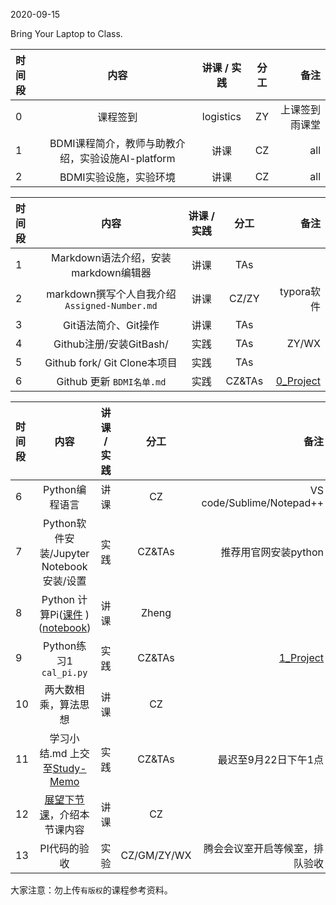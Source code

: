 2020-09-15

Bring Your Laptop to Class. 

|时间段     |  内容    | 讲课 / 实践     |  分工  |备注       |
| :---      |   :----:    |   :----:    |    :----:    |       ---: |
|   0       | 课程签到     |  logistics   |     ZY     |   上课签到雨课堂     |
|   1       | BDMI课程简介，教师与助教介绍，实验设施AI-platform      | 讲课    |     CZ     |   all     |
|   2       | BDMI实验设施，实验环境    | 讲课    |     CZ     |   all     |

|时间段     |  内容    | 讲课 / 实践     |  分工  |备注       |
| :---      |   :----:    |   :----:    |    :----:    |       ---: |
|   1       | Markdown语法介绍，安装markdown编辑器  |  讲课    |    TAs     |    |
|   2       | markdown撰写个人自我介绍 ``Assigned-Number.md``  |  讲课    |     CZ/ZY     |  typora软件     |
|   3       | Git语法简介、Git操作     |  讲课    |    TAs     |    |
|   4       | Github注册/安装GitBash/   |  实践    |    TAs     |    ZY/WX    |
|   5       | Github fork/ Git Clone本项目     |  实践    |    TAs     |        |
|   6       | Github 更新 ``BDMI名单.md``     |  实践    |    CZ&TAs     |   [0_Project](../../Course-Projects/0_Project)     |

|时间段     |  内容    | 讲课 / 实践     |  分工  |备注       |
| :---      |   :----:    |   :----:    |    :----:    |       ---: |
|   6       | Python编程语言     |  讲课    |    CZ    |    VS code/Sublime/Notepad++      |
|   7       | Python软件安装/Jupyter Notebook安装/设置     |  实践    |    CZ&TAs    |   推荐用官网安装python     |
|   8       | Python 计算Pi([课件](https://github.com/saturn-lab/BDMI-2020S/blob/master/Part1-Schedule/WW1/lectures/%E5%9C%86%E5%91%A8%E7%8E%87%E8%AE%A1%E7%AE%97.pdf) )([notebook](https://github.com/saturn-lab/BDMI-2020S/blob/master/Computing/Python3/PI_Python/calculate_pi.ipynb))     |  讲课    |     Zheng     |         |
|   9       | Python练习1  ``cal_pi.py``    |  实践    |     CZ&TAs     |    [1_Project](../../Course-Projects/1_Project)     |
|   10       | 两大数相乘，算法思想     |  讲课    |     CZ     |         |
|   11       | 学习小结.md 上交至[Study-Memo](../../Study-Memo)    |  实践    |     CZ&TAs     |   最迟至9月22日下午1点      |
|   12       | [展望下节课](../WW2/WW2-Plan.md)，介绍本节课内容     |  讲课    |     CZ     |         |
|   13       | PI代码的验收     |  实验   |     CZ/GM/ZY/WX     |    腾会会议室开启等候室，排队验收     |


大家注意：勿上传``有版权``的课程参考资料。

